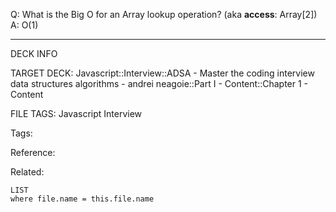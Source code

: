 Q: What is the Big O for an Array lookup operation? (aka **access**: Array\[2\])
A: O(1)
<!--ID: 1690026321902-->

---

DECK INFO

TARGET DECK: Javascript::Interview::ADSA - Master the coding interview data structures algorithms - andrei neagoie::Part I - Content::Chapter 1 - Content

FILE TAGS: Javascript Interview

Tags:

Reference:

Related:

```dataview
LIST
where file.name = this.file.name
```
